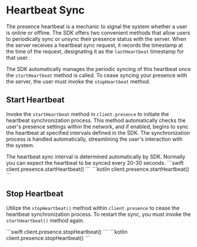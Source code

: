 # Heartbeat Sync

The presence heartbeat is a mechanic to signal the system whether a user is online or offline. The SDK offers two convenient methods that allow users to periodically sync or unsync their presence status with the server. When the server receives a heartbeat sync request, it records the timestamp at the time of the request, designating it as the `lastHeartbeat` timestamp for that user.

The SDK automatically manages the periodic syncing of this heartbeat once the `startHeartbeat` method is called. To cease syncing your presence with the server, the user must invoke the `stopHeartbeat` method.

## Start Heartbeat

Invoke the `startHeartbeat` method in `client.presence` to initiate the heartbeat synchronization process. This method automatically checks the user's presence settings within the network, and if enabled, begins to sync the heartbeat at specified intervals defined in the SDK. The synchronization process is handled automatically, streamlining the user's interaction with the system.

<Info>
The heartbeat sync interval is determined automatically by SDK. Normally you can expect the heartbeat to be synced every 20-30 seconds.
</Info>

<Tabs>
  <Tab title="iOS">
    <CodeGroup>
```swift
client.presence.startHeartbeat()
```
    </CodeGroup>
  </Tab>
  <Tab title="Android">
    <CodeGroup>
```kotlin
client.presence.startHeartbeat()
```
    </CodeGroup>
  </Tab>
</Tabs>

## Stop Heartbeat

Utilize the `stopHeartbeat()` method within `client.presence` to cease the heartbeat synchronization process. To restart the sync, you must invoke the `startHeartbeat()` method again.

<Tabs>
  <Tab title="iOS">
    <CodeGroup>
```swift
client.presence.stopHeartbeat()
```
    </CodeGroup>
  </Tab>
  <Tab title="Android">
    <CodeGroup>
```kotlin
client.presence.stopHeartbeat()
```
    </CodeGroup>
  </Tab>
</Tabs>